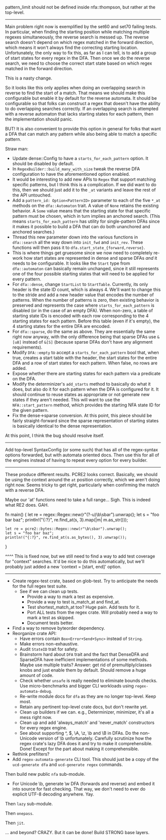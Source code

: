 pattern_limit should not be defined inside nfa::thompson, but rather at the
top-level.

-----

Main problem right now is exemplified by the set60 and set70 failing tests. In
particular, when finding the starting position while matching multiple regexes
simultaneously, the reverse search is messed up. The reverse search doesn't
depend on which regex matched in the forward direction, which means it won't
always find the correcting starting location. Unfortunately, the only way to
fix this, as far as I can tell, is to add a group of start states for every
regex in the DFA. Then once we do the reverse search, we need to choose the
correct start state based on which regex matched in the forward direction.

This is a nasty change.

So it looks like this only applies when doing an overlapping search in reverse
to find the start of a match. That means we should make this configurable
but enable it by default for the reverse automata. It should be configurable
so that folks can construct a regex that doesn't have the ability to do
overlapping searches correctly. If an overlapping search is attempted with
a reverse automaton that lacks starting states for each pattern, then the
implementation should panic.

BUT! It is also convenient to provide this option in general for folks that
want a DFA that can match any pattern while also being able to match a specific
pattern.

Straw man:

* Update dense::Config to have a `starts_for_each_pattern` option. It should
  be disabled by default.
* In `RegexBuilder::build_many_with_size` tweak the reverse DFA configuration
  to have the aforementioned option enabled.
* It would be interesting to add new APIs to `Regex` that support matching
  specific patterns, but I think this is a complication. If we did want to do
  this, then we should just add it to the `_at` variants and leave the rest of
  the API untouched.
* Add a `pattern_id: Option<PatternID>` parameter to each of the five
  `*_at` methods on the `dfa::Automaton` trait. A value of `None` retains the
  existing behavior. A `Some` value means that the starting state for that
  specific pattern must be chosen, which in turn implies an anchored search.
  (This means `starts_for_each_pattern` has utility for single-pattern DFAs
  since it makes it possible to build a DFA that can do both unanchored and
  anchored searches.)
* Thread this new parameter down into the various functions in `dfa::search`
  all the way down into `init_fwd` and `init_rev`. These functions will then
  pass it to `dfa.start_state_{forward,reverse}`.
* This is where things get gruesome since we now need to completely re-work how
  start states are represented in dense and sparse DFAs _and_ it needs to be
  configurable. It looks like the `Start` type from `dfa::automaton` can
  basically remain unchanged, since it still represents one of the four
  possible starting states that will need to be applied for every pattern.
* For `dfa::dense`, change `StartList` to `StartTable`. Currently, its only
  header is the state ID count, which is always 4. We'll want to change this
  to the stride and add a new header value that encodes the number of patterns.
  When the number of patterns is zero, then existing behavior is preserved and
  represents the case where `starts_for_each_pattern` is disabled (or in the
  case of an empty DFA). When non-zero, a table of starting state IDs is
  encoded with each row corresponding to the 4 starting states for each
  pattern. Before this table (even if it's empty), the 4 starting states for
  the entire DFA are encoded.
* For `dfa::sparse`, do the same as above. They are essentially the same right
  now anyway, with the only difference being that sparse DFAs use `&[u8]`
  instead of `&[S]` (because sparse DFAs don't have any alignment
  requirements).
* Modify `DFA::empty` to accept a `starts_for_each_pattern` bool that, when
  true, creates a start table with the header, the start states for the entire
  DFA and a row of start states for each pattern. When false, no rows are
  added.
* Expose whether there are starting states for each pattern via a predicate
  on the DFA.
* Modify the determinizer's `add_starts` method to basically do what it does,
  but also do it for each pattern when the DFA is configured for it. It should
  continue to reuse states as appropriate or not generate new states if they
  aren't needed. This will want to use the `NFA::start_pattern` method, which
  provides the starting NFA state ID for the given pattern.
* Fix the dense->sparse conversion. At this point, this piece should be fairly
  straight-forward since the sparse representation of starting states is
  basically identical to the dense representation.

At this point, I think the bug should resolve itself.

-----


Add top-level SyntaxConfig (or some such) that has all of the regex-syntax
options forwarded, but with automata oriented docs. Then use this for all of
the engines instead of having to repeat every option for every builder.

-----

These produce different results. PCRE2 looks correct. Basically, we should be
using the context around the `at` position correctly, which we aren't doing
right now. Seems tricky to get right, particularly when confirming the match
with a reverse DFA.

Maybe our 'at' functions need to take a full range... Sigh. This is indeed what
RE2 does. GAH.

fn main() {
    let re = regex::Regex::new(r"(?-u)\b\sbar").unwrap();
    let s = "foo bar baz";
    println!("{:?}", re.find_at(s, 3).map(|m| m.as_str()));

    let re = pcre2::bytes::Regex::new(r"\b\sbar").unwrap();
    let s = "foo bar baz";
    println!("{:?}", re.find_at(s.as_bytes(), 3).unwrap());
}

^^^^ This is fixed now, but we still need to find a way to add test coverage
for "context" searches. It'd be nice to do this automatically, but we'll
probably just added a new 'context = [start, end]' option.

-----


* Create regex-test crate, based on glob-test. Try to anticipate the needs for
  the full regex test suite.
  * See if we can clean up tests.
    * Provide a way to mark a test as expensive.
    * Provide a way to test is_match_at and find_at.
    * Test shortest_match_at too? Huge pain. Add tests for it.
    * Port ALL tests from the regex crate. Will probably need a way to mark a
      test as skipped.
    * Document tests better.
* Find a way to remove byteorder dependency.
* Reorganize crate API:
  * Have errors contain `Box<Error+Send+Sync>` instead of `String`.
  * Make errors non-exhaustive.
  * Audit `StateID` trait for safety.
  * Brainstorm hard about `DFA` trait and the fact that DenseDFA and SparseDFA
    have inefficient implementations of some methods. Maybe use multiple
    traits? Answer: get rid of premultiply/classes knobs and just enable
    them by default. Should remove a huge amount of code.
  * Check whether `unsafe` is really needed to eliminate bounds checks. Use
    micro-benchmarks and bigger CLI workloads using `regex-automata-debug`.
  * Re-write module docs for `dfa` as they are no longer top-level. Keep most.
  * Retain any pertinent top-level crate docs, but don't rewrite yet.
  * Clean up builders if we can. e.g., Determinizer, minimizer, it's all a mess
    right now.
  * Clean up and add 'always_match' and 'never_match' constructors for every
    regex engine.
  * See about supporting ^, $, \A, \z, \b and \B in DFAs. Do the non-Unicode
    version of \b unfortunately. Carefully scrutinize how the regex crate's
    lazy DFA does it and try to make it comprehensible. Done! Except for the
    part about making it comprehensible.
* Rethink prefilters?
* Add `regex-automata-generate` CLI tool. This should just be a copy of
  the `ucd-generate dfa` and `ucd-generate regex` commands.

Then build new public `nfa` sub-module.
  * For Unicode \b, generate \w DFA (forwards and reverse) and embed it into
    source for fast checking. That way, we don't need to ever do explicit UTF-8
    decoding anywhere. Yay.

Then `lazy` sub-module.

Then `onepass`.

Then `jit`.

... and beyond? CRAZY. But it can be done! Build STRONG base layers.

